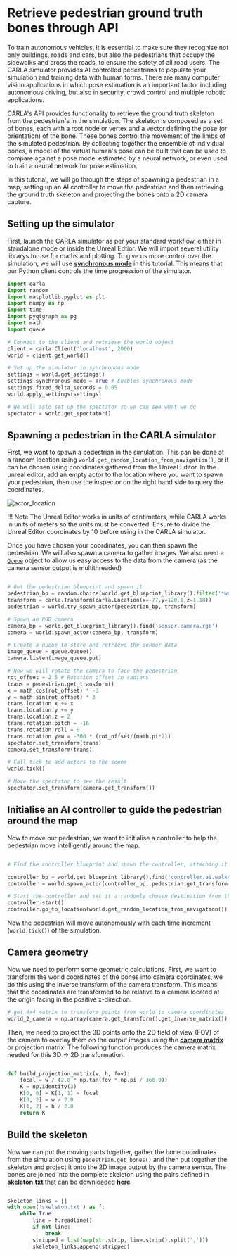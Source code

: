 # Retrieve pedestrian ground truth bones through API

To train autonomous vehicles, it is essential to make sure they recognise not only buildings, roads and cars, but also the pedestrians that occupy the sidewalks and cross the roads, to ensure the safety of all road users. The CARLA simulator provides AI controlled pedestrians to populate your simulation and training data with human forms. There are many computer vision applications in which pose estimation is an important factor including autonomous driving, but also in security, crowd control and multiple robotic applications. 

CARLA's API provides functionality to retrieve the ground truth skeleton from the pedestrian's in the simulation. The skeleton is composed as a set of bones, each with a root node or vertex and a vector defining the pose (or orientation) of the bone. These bones control the movement of the limbs of the simulated pedestrian. By collecting together the ensemble of individual bones, a model of the virtual human's pose can be built that can be used to compare against a pose model estimated by a neural network, or even used to train a neural network for pose estimation. 

In this tutorial, we will go through the steps of spawning a pedestrian in a map, setting up an AI controller to move the pedestrian and then retrieving the ground truth skeleton and projecting the bones onto a 2D camera capture.

## Setting up the simulator

First, launch the CARLA simulator as per your standard workflow, either in standalone mode or inside the Unreal Edtior. We will import several utility librarys to use for maths and plotting. To give us more control over the simulation, we will use [__synchronous mode__](adv_synchrony_timestep.md) in this tutorial. This means that our Python client controls the time progression of the simulator.

```py
import carla
import random
import matplotlib.pyplot as plt
import numpy as np
import time
import pyqtgraph as pg
import math
import queue

# Connect to the client and retrieve the world object
client = carla.Client('localhost', 2000)
world = client.get_world()

# Set up the simulator in synchronous mode
settings = world.get_settings()
settings.synchronous_mode = True # Enables synchronous mode
settings.fixed_delta_seconds = 0.05
world.apply_settings(settings)

# We will aslo set up the spectator so we can see what we do
spectator = world.get_spectator()

```

## Spawning a pedestrian in the CARLA simulator

First, we want to spawn a pedestrian in the simulation. This can be done at a random location using `world.get_random_location_from_navigation()`, or it can be chosen using coordinates gathered from the Unreal Editor. In the unreal editor, add an empty actor to the location where you want to spawn your pedestrian, then use the inspector on the right hand side to query the coordinates.

![actor_location](../img/tuto_G_pedestrian_bones/actor_location.png)

!!! Note
    The Unreal Editor works in units of centimeters, while CARLA works in units of meters so the units must be converted. Ensure to divide the Unreal Editor coordinates by 10 before using in the CARLA simulator.


Once you have chosen your coordinates, you can then spawn the pedestrian. We will also spawn a camera to gather images. We also need a [`Queue`](#https://docs.python.org/3/library/queue.html) object to allow us easy access to the data from the camera (as the camera sensor output is multithreaded)


```py

# Get the pedestrian blueprint and spawn it
pedestrian_bp = random.choice(world.get_blueprint_library().filter('*walker.pedestrian*'))
transform = carla.Transform(carla.Location(x=-77,y=120.1,z=1.18))
pedestrian = world.try_spawn_actor(pedestrian_bp, transform)

# Spawn an RGB camera
camera_bp = world.get_blueprint_library().find('sensor.camera.rgb')
camera = world.spawn_actor(camera_bp, transform)

# Create a queue to store and retrieve the sensor data
image_queue = queue.Queue()
camera.listen(image_queue.put)

# Now we will rotate the camera to face the pedestrian
rot_offset = 2.5 # Rotation offset in radians
trans = pedestrian.get_transform()
x = math.cos(rot_offset) * -3
y = math.sin(rot_offset) * 3
trans.location.x += x
trans.location.y += y
trans.location.z = 2
trans.rotation.pitch = -16
trans.rotation.roll = 0
trans.rotation.yaw = -360 * (rot_offset/(math.pi*2))
spectator.set_transform(trans)
camera.set_transform(trans)

# Call tick to add actors to the scene
world.tick()

# Move the spectator to see the result
spectator.set_transform(camera.get_transform())

```

## Initialise an AI controller to guide the pedestrian around the map

Now to move our pedestrian, we want to initialise a controller to help the pedestrian move intelligently around the map. 

```py

# Find the controller blueprint and spawn the controller, attaching it to the pedestrian

controller_bp = world.get_blueprint_library().find('controller.ai.walker')
controller = world.spawn_actor(controller_bp, pedestrian.get_transform(), pedestrian)

# Start the controller and set it a randomly chosen destination from the map
controller.start()
controller.go_to_location(world.get_random_location_from_navigation())

```

Now the pedestrian will move autonomously with each time increment (`world.tick()`) of the simulation.

## Camera geometry

Now we need to perform some geometric calculations. First, we want to transform the world coordinates of the bones into camera coordinates, we do this using the inverse transform of the camera transform. This means that the coordinates are transformed to be relative to a camera located at the origin facing in the positive x-direction.

```py
# get 4x4 matrix to transform points from world to camera coordinates
world_2_camera = np.array(camera.get_transform().get_inverse_matrix())

```

Then, we need to project the 3D points onto the 2D field of view (FOV) of the camera to overlay them on the output images using the [__camera matrix__](#https://en.wikipedia.org/wiki/Camera_matrix) or projection matrix. The following function produces the camera matrix needed for this 3D -> 2D transformation. 

```py

def build_projection_matrix(w, h, fov):
    focal = w / (2.0 * np.tan(fov * np.pi / 360.0))
    K = np.identity(3)
    K[0, 0] = K[1, 1] = focal
    K[0, 2] = w / 2.0
    K[1, 2] = h / 2.0
    return K

```

## Build the skeleton 

Now we can put the moving parts together, gather the bone coordinates from the simulation using `pedestrian.get_bones()` and then put together the skeleton and project it onto the 2D image output by the camera sensor. The bones are joined into the complete skeleton using the pairs defined in __skeleton.txt__ that can be downloaded [__here__](https://carla-assets.s3.eu-west-3.amazonaws.com/fbx/skeleton.txt) 

```py

skeleton_links = []
with open('skeleton.txt') as f:
    while True:
        line = f.readline()
        if not line:
            break
        stripped = list(map(str.strip, line.strip().split(',')))
        skeleton_links.append(stripped)
```








